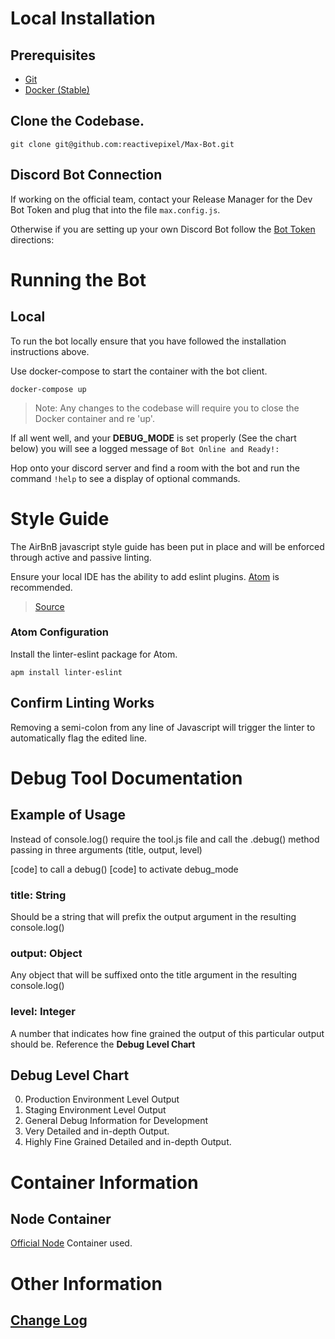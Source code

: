 # Local Installation

## Prerequisites

* [Git](https://git-scm.com/downloads
)
* [Docker (Stable)](https://docs.docker.com/docker-for-mac/install/)

## Clone the Codebase.

```
git clone git@github.com:reactivepixel/Max-Bot.git
```

## Discord Bot Connection

If working on the official team, contact your Release Manager for the Dev Bot Token and plug that into the file ```max.config.js```.

Otherwise if you are setting up your own Discord Bot follow the [Bot Token](./optional_installs.md/#optional-advanced-bot-configuration) directions:


# Running the Bot

## Local

To run the bot locally ensure that you have followed the installation instructions above.

Use docker-compose to start the container with the bot client.

```
docker-compose up
```

> Note: Any changes to the codebase will require you to close the Docker container and re 'up'.

If all went well, and your **DEBUG_MODE** is set properly (See the chart below) you will see a logged message of ```Bot Online and Ready!:```

Hop onto your discord server and find a room with the bot and run the command ```!help``` to see a display of optional commands.

# Style Guide

The AirBnB javascript style guide has been put in place and will be enforced through active and passive linting.

Ensure your local IDE has the ability to add eslint plugins. [Atom](https://atom.io) is recommended.

> [Source](https://github.com/airbnb/javascript/tree/master/packages/eslint-config-airbnb#eslint-config-airbnb-1)

### Atom Configuration

Install the linter-eslint package for Atom.

```
apm install linter-eslint
```


## Confirm Linting Works

Removing a semi-colon from any line of Javascript will trigger the linter to automatically flag the edited line.

# Debug Tool Documentation

## Example of Usage

Instead of console.log() require the tool.js file
and call the .debug() method passing in three arguments
(title, output, level)

[code] to call a debug()
[code] to activate debug_mode

### title: String

Should be a string that will prefix the output
argument in the resulting console.log()

### output: Object

Any object that will be suffixed onto the title
argument in the resulting console.log()

### level: Integer

A number that indicates how fine grained the output
of this particular output should be. Reference the **Debug Level Chart**

## Debug Level Chart

0. Production Environment Level Output
1. Staging Environment Level Output
2. General Debug Information for Development
3. Very Detailed and in-depth Output.
4. Highly Fine Grained Detailed and in-depth Output.

# Container Information

## Node Container

[Official Node](https://hub.docker.com/_/node/) Container used.

# Other Information

## [Change Log](changelog.md)
